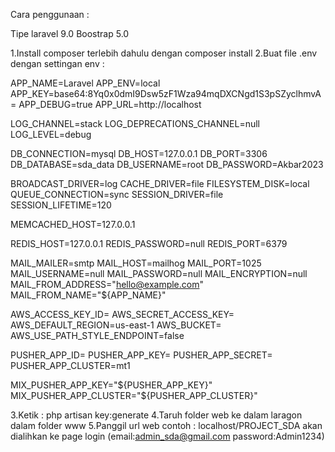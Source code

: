 Cara penggunaan :

Tipe laravel 9.0
Boostrap 5.0

1.Install composer terlebih dahulu dengan composer install
2.Buat file .env dengan settingan env :
<!-- ENV -->
APP_NAME=Laravel
APP_ENV=local
APP_KEY=base64:8Yq0x0dmI9Dsw5zF1Wza94mqDXCNgd1S3pSZyclhmvA=
APP_DEBUG=true
APP_URL=http://localhost

LOG_CHANNEL=stack
LOG_DEPRECATIONS_CHANNEL=null
LOG_LEVEL=debug

DB_CONNECTION=mysql
DB_HOST=127.0.0.1
DB_PORT=3306
DB_DATABASE=sda_data
DB_USERNAME=root
DB_PASSWORD=Akbar2023

BROADCAST_DRIVER=log
CACHE_DRIVER=file
FILESYSTEM_DISK=local
QUEUE_CONNECTION=sync
SESSION_DRIVER=file
SESSION_LIFETIME=120

MEMCACHED_HOST=127.0.0.1

REDIS_HOST=127.0.0.1
REDIS_PASSWORD=null
REDIS_PORT=6379

MAIL_MAILER=smtp
MAIL_HOST=mailhog
MAIL_PORT=1025
MAIL_USERNAME=null
MAIL_PASSWORD=null
MAIL_ENCRYPTION=null
MAIL_FROM_ADDRESS="hello@example.com"
MAIL_FROM_NAME="${APP_NAME}"

AWS_ACCESS_KEY_ID=
AWS_SECRET_ACCESS_KEY=
AWS_DEFAULT_REGION=us-east-1
AWS_BUCKET=
AWS_USE_PATH_STYLE_ENDPOINT=false

PUSHER_APP_ID=
PUSHER_APP_KEY=
PUSHER_APP_SECRET=
PUSHER_APP_CLUSTER=mt1

MIX_PUSHER_APP_KEY="${PUSHER_APP_KEY}"
MIX_PUSHER_APP_CLUSTER="${PUSHER_APP_CLUSTER}"
<!-- ENV -->

3.Ketik : php artisan key:generate
4.Taruh folder web ke dalam laragon dalam folder www
5.Panggil url web contoh : localhost/PROJECT_SDA akan dialihkan ke page login (email:admin_sda@gmail.com password:Admin1234)




